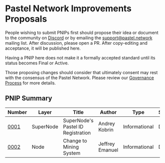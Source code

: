 # Pastel Network Improvements Proposals 

People wishing to submit PNIPs first should propose their idea or document to the community on [Discord](https://discord.com/invite/qudewKS3kp) or by emailing the support@pastel.network mailing list. After discussion, please open a PR. After copy-editing and acceptance, it will be published here.

Having a PNIP here does not make it a formally accepted standard until its status becomes Final or Active.

Those proposing changes should consider that ultimately consent may rest with the consensus of the Pastel Network. Please review our [Governance Process](https://docs.pastel.network/basics/governance) for more details. 

## PNIP Summary

| Number | Layer | Title | Author | Type | Status |
| ----------- | ----------- | ----------- | ----------- | ----------- | ----------- |
| [0001](https://github.com/pastelnetwork/pnip/wiki/PNIP-01) | SuperNode | SuperNode's Pastel ID Registration | Andrey Kobrin | Informational | Draft |
| [0002]([https://github.com/pastelnetwork/pnip/wiki/PNIP-01](https://github.com/pastelnetwork/pnip/blob/master/PNIP_0002.md)) | Node | Change to Mining System | Jeffrey Emanuel | Informational | Draft |
